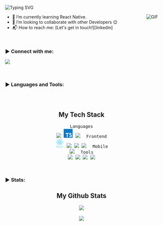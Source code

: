 ![Typing SVG](https://readme-typing-svg.herokuapp.com?font=Architects+Daughter&color=FFFFFF&size=30&lines=Hey!+It's+Upasana!+👋;I'm+a+Front+End+Developer;I'm+a+Mobile+App+Developer;;I'm+a+Frontend+Developer)

<img align="right" margin-top="20px" height="270px" alt="GIF" src="https://cdn.dribbble.com/users/1059583/screenshots/4171367/coding-freak.gif" />

- 🌱 I’m currently learning React Native.
- 👯 I’m looking to collaborate with other Developers :wink:
- 📬 How to reach me: [Let's get in touch!][linkedin]
</br>

<h3 align="left">▶ Connect with me:</h3>
  <p>
    <a href="https://www.linkedin.com/in/upasana-arora00" target="_blank"><img src="https://img.shields.io/badge/-LinkedIn-222222?style=flat-square&logo=Linkedin&logoColor=white)](https://www.linkedin.com/in/upasana-arora00/"></a>
  </p>
</br>

<h3 align="left">▶ Languages and Tools:</h3>
<p style="display: inline-block;" align="center">
<h2 align="center">My Tech Stack</h2>

<p align="center">
  <!-- Programming Languages -->
  <kbd>
    <kbd>Languages</kbd>
    <br>
    <img src="https://cdn.jsdelivr.net/gh/devicons/devicon/icons/dart/dart-original.svg" width="30px" />
    <img src="https://raw.githubusercontent.com/devicons/devicon/master/icons/typescript/typescript-original.svg" width="30px" />
    <img src="https://cdn.jsdelivr.net/gh/devicons/devicon/icons/javascript/javascript-original.svg" width="30px" />
  </kbd>
  &nbsp;&nbsp;
  
  <!-- Frontend Development -->
  <kbd>
    <kbd>Frontend</kbd>
    <br>
    <img src="https://raw.githubusercontent.com/devicons/devicon/master/icons/react/react-original-wordmark.svg" width="30px" />
    <img src="https://pagepro.co/blog/wp-content/uploads/2020/03/react-native-logo-884x1024.png" width="30px" />
    <img src="https://cdn.jsdelivr.net/gh/devicons/devicon/icons/bootstrap/bootstrap-plain.svg" width="30px" />
    <img src="https://www.vectorlogo.zone/logos/tailwindcss/tailwindcss-icon.svg" width="30px" />
  </kbd>
  &nbsp;&nbsp;

  <!-- Mobile Development -->
  <kbd>
    <kbd>Mobile</kbd>
    <br>
    <img src="https://cdn.jsdelivr.net/gh/devicons/devicon/icons/flutter/flutter-plain.svg" width="30px" />
  </kbd>
  &nbsp;&nbsp;

  <!-- Tools -->
  <kbd>
    <kbd>Tools</kbd>
    <br>
    <img src="https://cdn.jsdelivr.net/gh/devicons/devicon/icons/vscode/vscode-original.svg" width="30px" />
    <img src="https://cdn.jsdelivr.net/gh/devicons/devicon/icons/git/git-plain.svg" width="30px" />
    <img src="https://cdn.jsdelivr.net/gh/devicons/devicon/icons/docker/docker-plain.svg" width="30px" />
    <img src="https://www.vectorlogo.zone/logos/firebase/firebase-icon.svg" width="30px" />
  </kbd>
</p>

</br>
    </p>
<h3 align="left">▶ Stats:</h3>


</p>
  </a>
<h2 align="center">My Github Stats</h2>
<p align="center">
<img align="center" src="https://github-readme-stats.vercel.app/api/top-langs/?username=aroraupasana&layout=compact&theme=github_dark&langs_count=10&exclude_repo=kasweb">
<br>
<br>
<img align="center" src="https://github-readme-stats.vercel.app/api?username=aroraupasana&count_private=true&show_icons=trueline_height=21&theme=github_dark">	
<br>
<br>

</p>
